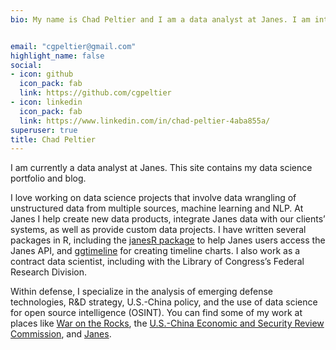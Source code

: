 ```yaml
---
bio: My name is Chad Peltier and I am a data analyst at Janes. I am interested in data science for social good and public policy.


email: "cgpeltier@gmail.com"
highlight_name: false
social:
- icon: github
  icon_pack: fab
  link: https://github.com/cgpeltier
- icon: linkedin
  icon_pack: fab
  link: https://www.linkedin.com/in/chad-peltier-4aba855a/
superuser: true
title: Chad Peltier
---
```


I am currently a data analyst at Janes. This site contains my data science portfolio and blog. 

I love working on data science projects that involve data wrangling of unstructured data from multiple sources, machine learning and NLP. At Janes I help create new data products, integrate Janes data with our clients’ systems, as well as provide custom data projects. I have written several packages in R, including the [janesR package](https://github.com/cgpeltier/janesR) to help Janes users access the Janes API, and [ggtimeline](https://github.com/cgpeltier/ggtimeline) for creating timeline charts. I also work as a contract data scientist, including with the Library of Congress’s Federal Research Division.

Within defense, I specialize in the analysis of emerging defense technologies, R&D strategy, U.S.-China policy, and the use of data science for open source intelligence (OSINT). You can find some of my work at places like [War on the Rocks](https://warontherocks.com/2020/03/put-your-money-where-your-strategy-is-using-machine-learning-to-analyze-the-pentagon-budget/), the [U.S.-China Economic and Security Review Commission](https://www.uscc.gov/research/chinas-logistics-capabilities-expeditionary-operations), and [Janes](https://customer.janes.com/Janes/Display/FG_2109926-JIBR).
